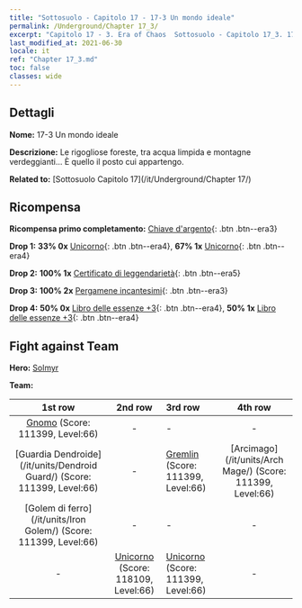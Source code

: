 ```yaml
---
title: "Sottosuolo - Capitolo 17 - 17-3 Un mondo ideale"
permalink: /Underground/Chapter 17_3/
excerpt: "Capitolo 17 - 3. Era of Chaos  Sottosuolo - Capitolo 17_3. 17-3 Un mondo ideale"
last_modified_at: 2021-06-30
locale: it
ref: "Chapter 17_3.md"
toc: false
classes: wide
---
```


## Dettagli

 **Nome:** 17-3 Un mondo ideale

 **Descrizione:** Le rigogliose foreste, tra acqua limpida e montagne verdeggianti... È quello il posto cui appartengo.

 **Related to:** [Sottosuolo Capitolo 17](/it/Underground/Chapter 17/)

## Ricompensa

 **Ricompensa primo completamento:** [Chiave d'argento](/ItemsIT/con_693/){: .btn .btn--era3}

 **Drop 1:** **33% 0x** [Unicorno](/ItemsIT/unt_204/){: .btn .btn--era4}, **67% 1x** [Unicorno](/ItemsIT/unt_204/){: .btn .btn--era4}

 **Drop 2:** **100% 1x** [Certificato di leggendarietà](/ItemsIT/mat_67/){: .btn .btn--era5}

 **Drop 3:** **100% 2x** [Pergamene incantesimi](/ItemsIT/con_694/){: .btn .btn--era3}

 **Drop 4:** **50% 0x** [Libro delle essenze +3](/ItemsIT/mat_60/){: .btn .btn--era4}, **50% 1x** [Libro delle essenze +3](/ItemsIT/mat_60/){: .btn .btn--era4}


## Fight against Team
 **Hero:** [Solmyr](/it/heroes/Solmyr/)

 **Team:**


  | 1st row | 2nd row | 3rd row | 4th row |
  |:----:|:----:|:----|:----:|
  | [Gnomo](/it/units/Dwarf/) (Score: 111399, Level:66)  | - | - | - |
  | [Guardia Dendroide](/it/units/Dendroid Guard/) (Score: 111399, Level:66)  | - | [Gremlin](/it/units/Gremlin/) (Score: 111399, Level:66)  | [Arcimago](/it/units/Arch Mage/) (Score: 111399, Level:66)  |
  | [Golem di ferro](/it/units/Iron Golem/) (Score: 111399, Level:66)  | - | - | - |
  | - | [Unicorno](/it/units/Unicorn/) (Score: 118109, Level:66)  | [Unicorno](/it/units/Unicorn/) (Score: 111399, Level:66)  | - |



